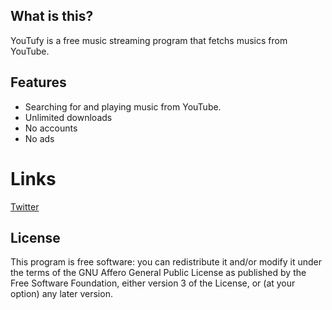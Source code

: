 ## What is this?
YouTufy is a free music streaming program that fetchs musics from YouTube.

## Features

- Searching for and playing music from YouTube.
- Unlimited downloads
- No accounts
- No ads

# Links

[Twitter](https://twitter.com/realnyaku)

## License

This program is free software: you can redistribute it and/or modify it under the terms of the GNU Affero General Public License as published by the Free Software Foundation, either version 3 of the License, or (at your option) any later version.
